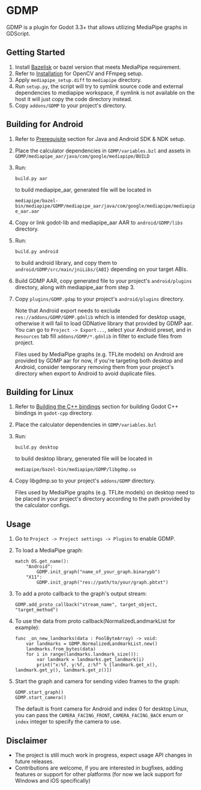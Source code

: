 # GDMP
GDMP is a plugin for Godot 3.3+ that allows utilizing MediaPipe graphs in GDScript.

## Getting Started
1. Install [Bazelisk](https://docs.bazel.build/versions/main/install-bazelisk.html) or bazel version that meets MediaPipe requirement.
2. Refer to [Installation](https://google.github.io/mediapipe/getting_started/install.html) for OpenCV and FFmpeg setup.
3. Apply `mediapipe_setup.diff` to `mediapipe` directory.
4. Run `setup.py`, the script will try to symlink source code and external dependencies to mediapipe workspace, if symlink is not available on the host it will just copy the code directory instead.
5. Copy `addons/GDMP` to your project's directory.

## Building for Android
1. Refer to [Prerequisite](https://google.github.io/mediapipe/getting_started/android.html#prerequisite) section for Java and Android SDK & NDK setup.
2. Place the calculator dependencies in `GDMP/variables.bzl` and assets in `GDMP/mediapipe_aar/java/com/google/mediapipe/BUILD`
3. Run:

    ```
    build.py aar
    ```
    to build mediapipe_aar, generated file will be located in

    `mediapipe/bazel-bin/mediapipe/GDMP/mediapipe_aar/java/com/google/mediapipe/mediapipe_aar.aar`
4. Copy or link godot-lib and mediapipe_aar AAR to `android/GDMP/libs` directory.
5. Run:

    ```
    build.py android
    ```
    to build android library, and copy them to `android/GDMP/src/main/jniLibs/{ABI}` depending on your target ABIs.
6. Build GDMP AAR, copy generated file to your project's `android/plugins` directory, along with mediapipe_aar from step 3.
7. Copy `plugins/GDMP.gdap` to your project's `android/plugins` directory.

    Note that Android export needs to exclude `res://addons/GDMP/GDMP.gdnlib` which is intended for desktop usage, otherwise it will fail to load GDNative library that provided by GDMP aar. You can go to `Project -> Export...`, select your Android preset, and in `Resources` tab fill `addons/GDMP/*.gdnlib` in filter to exclude files from project.

    Files used by MediaPipe graphs (e.g. TFLite models) on Android are provided by GDMP aar for now, if you're targeting both desktop and Android, consider temporary removing them from your project's directory when export to Android to avoid duplicate files.

## Building for Linux
1. Refer to [Building the C++ bindings](https://docs.godotengine.org/en/stable/tutorials/plugins/gdnative/gdnative-cpp-example.html#building-the-c-bindings) section for building Godot C++ bindings in `godot-cpp` directory.
2. Place the calculator dependencies in `GDMP/variables.bzl`
3. Run:

    ```
    build.py desktop
    ```
    to build desktop library, generated file will be located in

    `mediapipe/bazel-bin/mediapipe/GDMP/libgdmp.so`
4. Copy libgdmp.so to your project's `addons/GDMP` directory.

    Files used by MediaPipe graphs (e.g. TFLite models) on desktop need to be placed in your project's directory according to the path provided by the calculator configs.

## Usage
1. Go to `Project -> Project settings -> Plugins` to enable GDMP.
2. To load a MediaPipe graph:

    ```gdscript
    match OS.get_name():
        "Android":
            GDMP.init_graph("name_of_your_graph.binarypb")
        "X11":
            GDMP.init_graph("res://path/to/your/graph.pbtxt")
    ```

3. To add a proto callback to the graph's output stream:

    ```gdscript
    GDMP.add_proto_callback("stream_name", target_object, "target_method")
    ```
4. To use the data from proto callback(NormalizedLandmarkList for example):

    ```gdscript
    func _on_new_landmarks(data : PoolByteArray) -> void:
        var landmarks = GDMP.NormalizedLandmarkList.new()
        landmarks.from_bytes(data)
        for i in range(landmarks.landmark_size()):
            var landmark = landmarks.get_landmark(i)
            print("x:%f, y:%f, z:%f" % [landmark.get_x(), landmark.get_y(), landmark.get_z()])
    ```
5. Start the graph and camera for sending video frames to the graph:

    ```gdscript
    GDMP.start_graph()
    GDMP.start_camera()
    ```
    The default is front camera for Android and index 0 for desktop Linux, you can pass the `CAMERA_FACING_FRONT`, `CAMERA_FACING_BACK` enum or `index` integer to specify the camera to use.

## Disclaimer
- The project is still much work in progress, expect usage API changes in future releases.
-  Contributions are welcome, if you are interested in bugfixes, adding features or support for other platforms (for now we lack support for Windows and iOS specifically)
